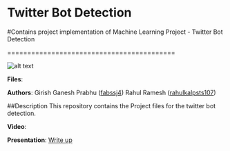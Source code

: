 # Twitter Bot Detection

#Contains project implementation of Machine Learning Project - Twitter Bot Detection

==========================================

![alt text]("Screenshot")

**Files**:


**Authors**: Girish Ganesh Prabhu ([fabssj4](https://github.com/fabssj4)) Rahul Ramesh ([rahulkalpsts107](https://github.com/rahulkalpsts107))

##Description
This repository contains the Project files for the twitter bot detection.

**Video**: 

**Presentation**: [Write up](https://docs.google.com/presentation/d/1euxnMTu01wk8GmkBH2S2I1g7TNk9oR_JX22kIuGByU8/edit?ts=590f8332#slide=id.p4)
